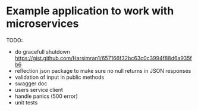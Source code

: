 # Example application to work with microservices

TODO:
 - do gracefull shutdown https://gist.github.com/Harsimran1/657166f32bc63c0c3994f88d6a935fb6
 - reflection json package to make sure no null returns in JSON responses
 - validation of input in public methods
 - swagger doc
 - users service client
 - handle panics (500 error)
 - unit tests